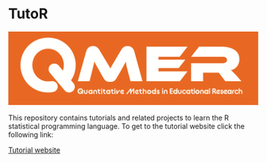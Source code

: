 # TutoR


![](figures/qmerLogo.png)

This repository contains tutorials and related projects to learn the R statistical programming language.
To get to the tutorial website click the following link:

[Tutorial website](https://auqmer.github.io/TutoR/)
